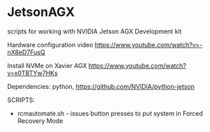 # JetsonAGX
scripts for working with NVIDIA Jetson AGX Development kit

Hardware configuration video  https://www.youtube.com/watch?v=-nX8eD7FusQ

Install NVMe on Xavier AGX  https://www.youtube.com/watch?v=x0TBTYw7HKs

Dependencies: python, https://github.com/NVIDIA/python-jetson

SCRIPTS:
* rcmautomate.sh - issues button presses to put system in Forced Recovery Mode
